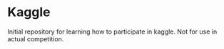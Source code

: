 # Kaggle
Initial repository for learning how to participate in kaggle.
Not for use in actual competition.
